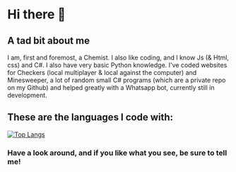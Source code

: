 # Hi there 👋

## A tad bit about me
I am, first and foremost, a Chemist. I also like coding, and I know Js (& Html, css) and C#. I also have very basic Python knowledge.
I've coded websites for Checkers (local multiplayer & local against the computer) and Minesweeper, a lot of random small C# programs (which are a private repo on my Github) and helped greatly with a Whatsapp bot, currently still in development.

## These are the languages I code with:
[![Top Langs](https://github-readme-stats.vercel.app/api/top-langs/?username=TheBooker66&theme=radical)](https://github.com/anuraghazra/github-readme-stats)


### Have a look around, and if you like what you see, be sure to tell me!

<!--
**TheBooker66/TheBooker66** is a ✨ _special_ ✨ repository because its `README.md` (this file) appears on your GitHub profile.

Here are some ideas to get you started:

- 🔭 I’m currently working on ...
- 🌱 I’m currently learning ...
- 👯 I’m looking to collaborate on ...
- 🤔 I’m looking for help with ...
- 💬 Ask me about ...
- 📫 How to reach me: ...
- 😄 Pronouns: ...
- ⚡ Fun fact: ...
-->
